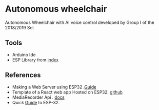 # Autonomous wheelchair

Autonomous Wheelchair with AI voice control developed by Group I of the 2018/2019 Set

## Tools

- Arduino Ide
- ESP Library from [index](https://espressif.github.io/arduino-esp32/package_esp32_index.json)

## References

- Making a Web Server using ESP32 .[Guide](https://randomnerdtutorials.com/esp32-web-server-arduino-ide/)
- Template of a React web app Hosted on ESP32. [github](https://github.com/h9419/ESP_AP_Webserver)
- MediaRecorder Api . [docs](https://developer.mozilla.org/en-US/docs/Web/API/MediaRecorder)
- Quick [Guide](https://randomnerdtutorials.com/getting-started-with-esp32/) to ESP-32.
